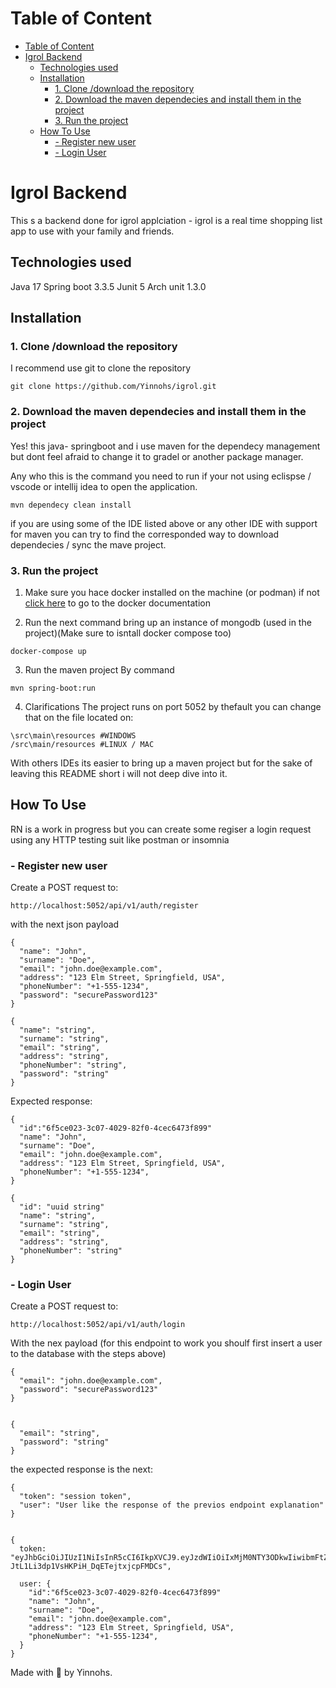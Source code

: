  
# Table of Content
- [Table of Content](#table-of-content)
- [Igrol Backend](#igrol-backend)
  - [Technologies used](#technologies-used)
  - [Installation](#installation)
    - [1. Clone /download the repository](#1-clone-download-the-repository)
    - [2. Download the maven dependecies and install them in the project](#2-download-the-maven-dependecies-and-install-them-in-the-project)
    - [3. Run the project](#3-run-the-project)
  - [How To Use](#how-to-use)
    - [- Register new user](#--register-new-user)
    - [- Login User](#--login-user)

# Igrol Backend
This s a backend done for igrol applciation  - igrol is a real time shopping list app to use with your family and friends.


## Technologies used

Java 17
Spring boot 3.3.5
Junit 5
Arch unit 1.3.0 


## Installation

### 1. Clone /download the repository
I recommend use git to clone the repository

```
git clone https://github.com/Yinnohs/igrol.git
```

### 2. Download the maven dependecies and install them in the project
Yes! this java- springboot and i use maven for the dependecy management but dont feel afraid to change it to gradel or another package manager.

Any who this is the command you need to run if your not using eclispse / vscode or intellij idea to open the application.

```
mvn dependecy clean install
```

if you are using some of the IDE listed above or any other IDE with support for maven you can try to find the corresponded way to download dependecies / sync the mave project.

### 3. Run the project

1. Make sure you hace docker installed on the machine (or podman) if not [click here](https://docs.docker.com/engine/install/) to go to the docker documentation

2. Run the next command bring up an instance of mongodb (used in the project)(Make sure to isntall docker compose too)
```
docker-compose up
```  
3. Run the maven project
By command
```
mvn spring-boot:run
```
4. Clarifications
The project runs on port 5052 by thefault you can change that on the file located on:
```
\src\main\resources #WINDOWS
/src\main/resources #LINUX / MAC
```

With others IDEs its easier to bring up a maven project but for the sake of leaving this README short i will not deep dive into it.

## How To Use
RN is a work in progress but you can create some regiser a login request using any HTTP testing suit like postman or insomnia

### - Register new user
Create a POST request to:
```
http://localhost:5052/api/v1/auth/register
```

with the next json payload 
```
{
  "name": "John",
  "surname": "Doe",
  "email": "john.doe@example.com",
  "address": "123 Elm Street, Springfield, USA",
  "phoneNumber": "+1-555-1234",
  "password": "securePassword123"
}

{
  "name": "string",
  "surname": "string",
  "email": "string",
  "address": "string",
  "phoneNumber": "string",
  "password": "string"
}
```

Expected response:

```
{
  "id":"6f5ce023-3c07-4029-82f0-4cec6473f899" 
  "name": "John",
  "surname": "Doe",
  "email": "john.doe@example.com",
  "address": "123 Elm Street, Springfield, USA",
  "phoneNumber": "+1-555-1234",
}

{
  "id": "uuid string"
  "name": "string",
  "surname": "string",
  "email": "string",
  "address": "string",
  "phoneNumber": "string"
}
```

### - Login User
Create a POST request to:
```
http://localhost:5052/api/v1/auth/login
```

With the nex payload (for this endpoint to work you shoulf first insert a user to the database with the steps above)

```
{
  "email": "john.doe@example.com",
  "password": "securePassword123"
}


{
  "email": "string",
  "password": "string"
}
```

the expected response is the next:

```
{
  "token": "session token",
  "user": "User like the response of the previos endpoint explanation"  
}


{
  token: "eyJhbGciOiJIUzI1NiIsInR5cCI6IkpXVCJ9.eyJzdWIiOiIxMjM0NTY3ODkwIiwibmFtZSI6IkpvaG4gRG9lIiwiaWF0IjoxNzMyNDg5NzU5LCJleHAiOjE3MzI0OTMzNTl9.5KDf61HZ-JtL1Li3dp1VsHKPiH_DqETejtxjcpFMDCs",

  user: {
    "id":"6f5ce023-3c07-4029-82f0-4cec6473f899" 
    "name": "John",
    "surname": "Doe",
    "email": "john.doe@example.com",
    "address": "123 Elm Street, Springfield, USA",
    "phoneNumber": "+1-555-1234",
  }
}
```

Made with 💛 by Yinnohs.